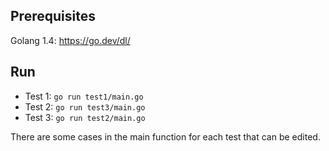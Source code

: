 ## Prerequisites

Golang 1.4: https://go.dev/dl/

## Run

- Test 1: `go run test1/main.go`
- Test 2: `go run test3/main.go`
- Test 3: `go run test2/main.go`

There are some cases in the main function for each test that can be edited.

